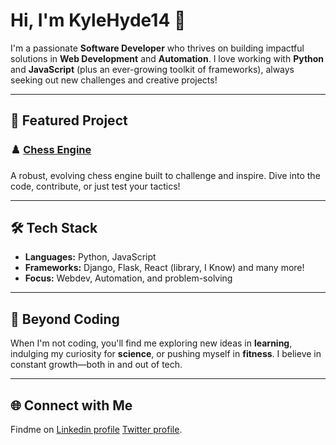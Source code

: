 # Hi, I'm KyleHyde14 👋

I'm a passionate **Software Developer** who thrives on building impactful solutions in **Web Development** and **Automation**. I love working with **Python** and **JavaScript** (plus an ever-growing toolkit of frameworks), always seeking out new challenges and creative projects!

---

## 🚀 Featured Project

### ♟️ [Chess Engine](https://github.com/KyleHyde14/Chess-Engine)
A robust, evolving chess engine built to challenge and inspire. Dive into the code, contribute, or just test your tactics!

---

## 🛠️ Tech Stack

- **Languages:** Python, JavaScript
- **Frameworks:** Django, Flask, React (library, I Know) and many more!
- **Focus:** Webdev, Automation, and problem-solving

---

## 🌱 Beyond Coding

When I'm not coding, you'll find me exploring new ideas in **learning**, indulging my curiosity for **science**, or pushing myself in **fitness**. I believe in constant growth—both in and out of tech.

---

## 🌐 Connect with Me

Findme on [Linkedin profile](www.linkedin.com/in/jesusshdez) [Twitter profile](https://x.com/KyleHyde14).
